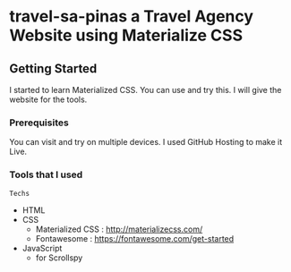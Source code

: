 # travel-sa-pinas a Travel Agency Website using Materialize CSS

## Getting Started

I started to learn Materialized CSS. You can use and try this. I will give the website for the tools.

### Prerequisites

You can visit and try on multiple devices. I used GitHub Hosting to make it Live.

### Tools that I used

```
Techs
```
* HTML
* CSS
  * Materialized CSS : http://materializecss.com/
  * Fontawesome : https://fontawesome.com/get-started
* JavaScript
  * for Scrollspy
